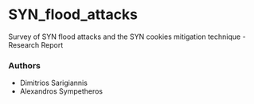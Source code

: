 # SYN_flood_attacks
Survey of SYN flood attacks and the SYN cookies mitigation technique - Research Report

### Authors

- Dimitrios Sarigiannis
- Alexandros Sympetheros
